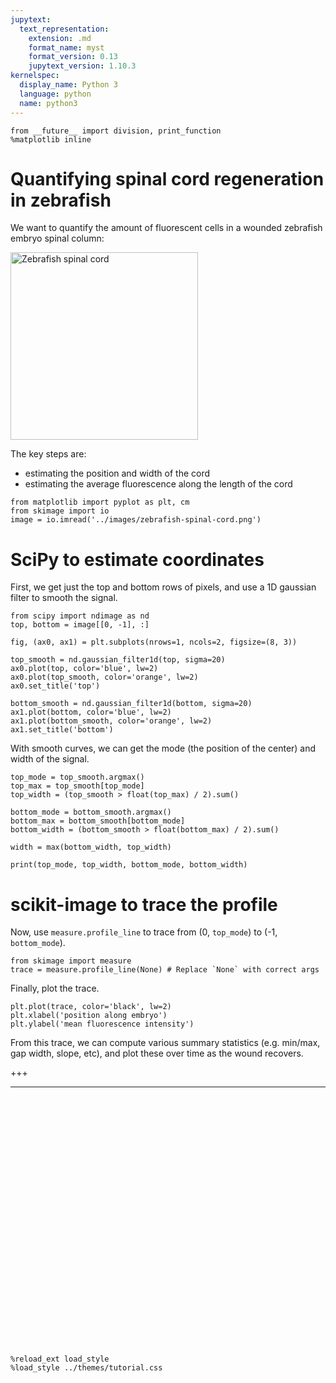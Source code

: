 ```yaml
---
jupytext:
  text_representation:
    extension: .md
    format_name: myst
    format_version: 0.13
    jupytext_version: 1.10.3
kernelspec:
  display_name: Python 3
  language: python
  name: python3
---
```


```{code-cell} ipython3
from __future__ import division, print_function
%matplotlib inline
```

# Quantifying spinal cord regeneration in zebrafish

We want to quantify the amount of fluorescent cells in a wounded zebrafish embryo spinal column:

<img src="../images/zebrafish-spinal-cord-color.png" alt="Zebrafish spinal cord" style="width: 300px;"/>

The key steps are:

- estimating the position and width of the cord
- estimating the average fluorescence along the length of the cord

```{code-cell} ipython3
from matplotlib import pyplot as plt, cm
from skimage import io
image = io.imread('../images/zebrafish-spinal-cord.png')
```

# SciPy to estimate coordinates

First, we get just the top and bottom rows of pixels, and use a 1D gaussian filter to smooth the signal.

```{code-cell} ipython3
from scipy import ndimage as nd
top, bottom = image[[0, -1], :]

fig, (ax0, ax1) = plt.subplots(nrows=1, ncols=2, figsize=(8, 3))

top_smooth = nd.gaussian_filter1d(top, sigma=20)
ax0.plot(top, color='blue', lw=2)
ax0.plot(top_smooth, color='orange', lw=2)
ax0.set_title('top')

bottom_smooth = nd.gaussian_filter1d(bottom, sigma=20)
ax1.plot(bottom, color='blue', lw=2)
ax1.plot(bottom_smooth, color='orange', lw=2)
ax1.set_title('bottom')
```

With smooth curves, we can get the mode (the position of the center) and width of the signal.

```{code-cell} ipython3
top_mode = top_smooth.argmax()
top_max = top_smooth[top_mode]
top_width = (top_smooth > float(top_max) / 2).sum()

bottom_mode = bottom_smooth.argmax()
bottom_max = bottom_smooth[bottom_mode]
bottom_width = (bottom_smooth > float(bottom_max) / 2).sum()

width = max(bottom_width, top_width)

print(top_mode, top_width, bottom_mode, bottom_width)
```

# scikit-image to trace the profile

Now, use `measure.profile_line` to trace from (0, `top_mode`) to (-1, `bottom_mode`).

```{code-cell} ipython3
from skimage import measure
trace = measure.profile_line(None) # Replace `None` with correct args
```

Finally, plot the trace.

```{code-cell} ipython3
plt.plot(trace, color='black', lw=2)
plt.xlabel('position along embryo')
plt.ylabel('mean fluorescence intensity')
```

From this trace, we can compute various summary statistics (e.g. min/max, gap width, slope, etc), and plot these over time as the wound recovers.

+++

---

<div style="height: 400px;"></div>

```{code-cell} ipython3
%reload_ext load_style
%load_style ../themes/tutorial.css
```
